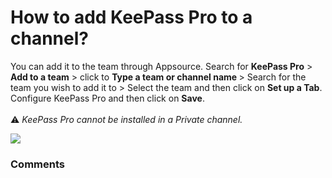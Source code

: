 # How to add KeePass Pro to a channel?

<p class="no-margin">You can add it to the team through Appsource. Search for <b>KeePass Pro</b> &gt; <b>Add to a team</b> &gt; click to <b>Type a team or channel name </b>&gt; Search for the team you wish to add it to &gt; Select the team and then click on <b>Set up a Tab</b>. Configure KeePass Pro and then click on <b>Save</b>.<br><br>⚠️ <i>KeePass Pro cannot be installed in a Private channel.</i></p>
<p class="no-margin"></p>
<div class="intercom-container"><img src="/assets/img/teams-pro/image_55.png"></div>

### Comments
<Comments />
